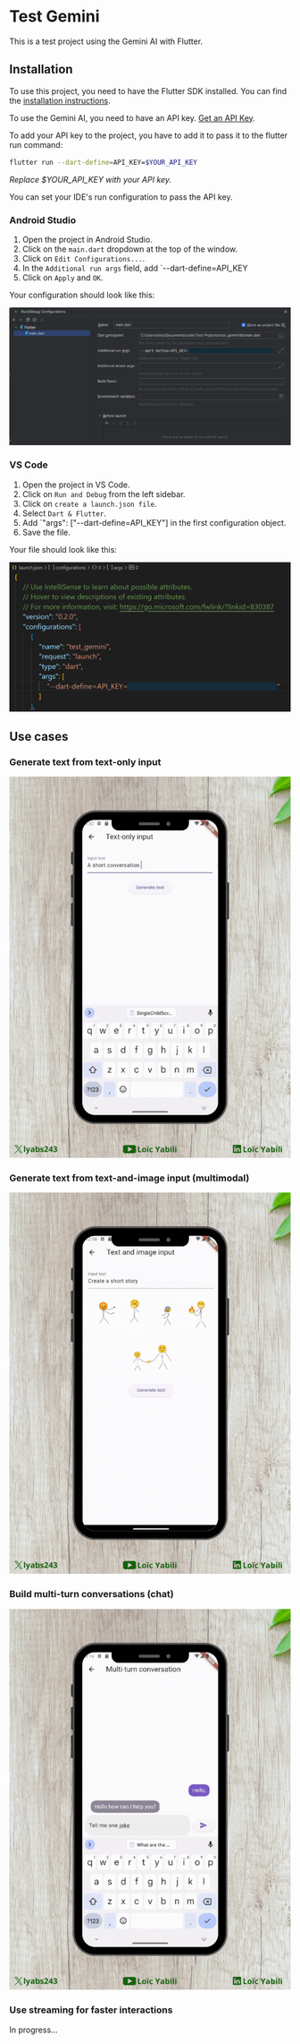 # Test Gemini

This is a test project using the Gemini AI with Flutter.

## Installation

To use this project, you need to have the Flutter SDK installed. You can find the [installation instructions](https://flutter.dev/docs/get-started/install).

To use the Gemini AI, you need to have an API key. [Get an API Key](https://makersuite.google.com/app/apikey).

To add your API key to the project, you have to add it to pass it to the flutter run command:

```bash
flutter run --dart-define=API_KEY=$YOUR_API_KEY
```
_Replace $YOUR_API_KEY with your API key._

You can set your IDE's run configuration to pass the API key.

### Android Studio

1. Open the project in Android Studio.
2. Click on the `main.dart` dropdown at the top of the window.
3. Click on `Edit Configurations...`.
4. In the `Additional run args` field, add `--dart-define=API_KEY
5. Click on `Apply` and `OK`.

Your configuration should look like this:

![Android Studio run configuration](./screenshots/android-studio-configs.png)

### VS Code

1. Open the project in VS Code.
2. Click on `Run and Debug` from the left sidebar.
3. Click on `create a launch.json file`.
4. Select `Dart & Flutter`.
5. Add `"args": ["--dart-define=API_KEY"] in the first configuration object.
6. Save the file.

Your file should look like this:

![VS Code launch.json](./screenshots/vs-code-configs.png)

## Use cases

### Generate text from text-only input

![Text-only input](./screenshots/gemini-text-input-only-en.gif)

### Generate text from text-and-image input (multimodal)

![Text-and-image input](./screenshots/gemini-text-image-input-en.gif)

### Build multi-turn conversations (chat)

![Chat](./screenshots/gemini-multi-turn-conversation-en.gif)

### Use streaming for faster interactions

In progress...